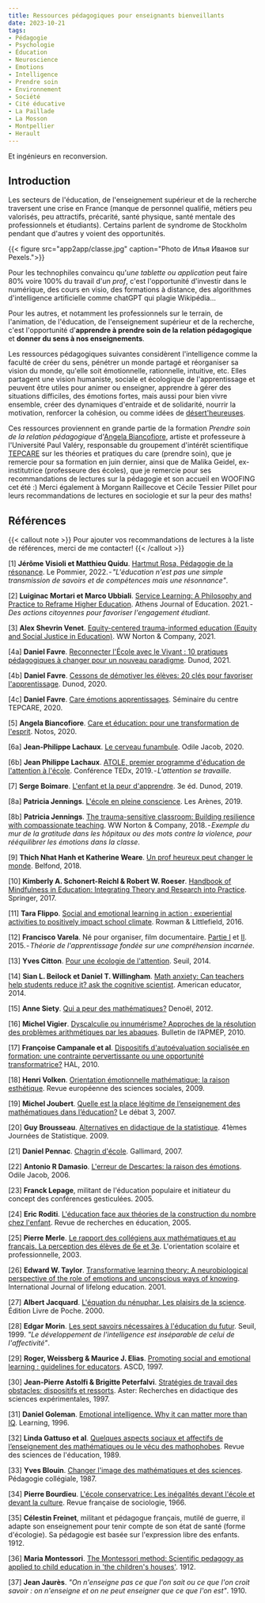 ```yaml
---
title: Ressources pédagogiques pour enseignants bienveillants
date: 2023-10-21
tags:
- Pédagogie
- Psychologie
- Éducation
- Neuroscience
- Emotions
- Intelligence
- Prendre soin
- Environnement
- Société
- Cité éducative
- La Paillade
- La Mosson
- Montpellier
- Herault
---
```


Et ingénieurs en reconversion.

<!--more-->

## Introduction

Les secteurs de l'éducation, de l'enseignement supérieur et de la recherche traversent une crise en France (manque de personnel qualifié, métiers peu valorisés, peu attractifs, précarité, santé physique, santé mentale des professionnels et étudiants). Certains parlent de syndrome de Stockholm pendant que d'autres y voient des opportunités.

{{< figure src="app2app/classe.jpg" caption="Photo de Илья Иванов sur Pexels.">}}

Pour les technophiles convaincu qu'<i>une tablette ou application</i> peut faire 80% voire 100% du travail d'<i>un prof</i>, c'est l'opportunité d'investir dans le numérique, des cours en visio, des formations à distance, des algorithmes d'intelligence artificielle comme chatGPT qui plagie Wikipédia...

Pour les autres, et notamment les professionnels sur le terrain, de l'animation, de l'éducation, de l'enseignement supérieur et de la recherche, c'est l'opportunité d'<b>apprendre à prendre soin de la relation pédagogique</b> et <b>donner du sens à nos enseignements</b>.

Les ressources pédagogiques suivantes considèrent l'intelligence comme la faculté de créer du sens, pénétrer un monde partagé et réorganiser sa vision du monde, qu'elle soit émotionnelle, rationnelle, intuitive, etc. Elles partagent une vision humaniste, sociale et écologique de l'apprentissage et peuvent être utiles pour animer ou enseigner, apprendre à gérer des situations difficiles, des émotions fortes, mais aussi pour bien vivre ensemble, créer des dynamiques d'entraide et de solidarité, nourrir la motivation, renforcer la cohésion, ou comme idées de [désert'heureuses](https://desertheureuses.noblogs.org/).

Ces ressources proviennent en grande partie de la formation <i>Prendre soin de la relation pédagogique</i> d'[Angela Biancofiore](https://www.angela-biancofiore.net/), artiste et professeure à l'Université Paul Valéry, responsable du groupement d'intérêt scientifique [TEPCARE](https://tepcare.hypotheses.org/) sur les théories et pratiques du care (prendre soin), que je remercie pour sa formation en juin dernier, ainsi que de Malika Geidel, ex-institutrice (professeure des écoles), que je remercie pour ses recommandations de lectures sur la pédagogie et son accueil en WOOFING cet été :) Merci également à Morgann Raillecove et Cécile Tessier Pillet pour leurs recommandations de lectures en sociologie et sur la peur des maths!

## Références

{{< callout note >}}
Pour ajouter vos recommandations de lectures à la liste de références, merci de me contacter!
{{< /callout >}}

[1] <b>Jérôme Visioli et Matthieu Quidu</b>. [Hartmut Rosa, Pédagogie de la résonance](https://www.cairn.info/revue-staps-2023-0-page-I74.htm). Le Pommier, 2022. - <i>"L'éducation n'est pas une simple transmission de savoirs et de compétences mais une résonnance"</i>.

[2] <b>Luiginac Mortari et Marco Ubbiali</b>. [Service Learning: A Philosophy and Practice to Reframe Higher Education](https://eric.ed.gov/?id=EJ1296984). Athens Journal of Education. 2021. - <i>Des actions citoyennes pour favoriser l'engagement étudiant</i>.

[3] <b>Alex Shevrin Venet</b>. [Equity-centered trauma-informed education (Equity and Social Justice in Education)](https://mitpressbookstore.mit.edu/book/9781032597133). WW Norton & Company, 2021.

[4a] <b>Daniel Favre</b>. [Reconnecter l'École avec le Vivant : 10 pratiques pédagogiques à changer pour un nouveau paradigme](https://www.dunod.com/sciences-humaines-et-sociales/reconnecter-ecole-avec-vivant-10-pratiques-pedagogiques-changer-pour). Dunod, 2021. 

[4b] <b>Daniel Favre</b>. [Cessons de démotiver les élèves: 20 clés pour favoriser l'apprentissage](https://www.dunod.com/sciences-humaines-et-sociales/cessons-demotiver-eleves-20-cles-pour-favoriser-apprentissage). Dunod, 2020.

[4c] <b>Daniel Favre</b>. [Care émotions apprentissages](https://www.youtube.com/watch?v=EzBxNL50JdE&ab_channel=Th%C3%A9oriesetpratiquesduCare). Séminaire du centre TEPCARE, 2020.

[5] <b>Angela Biancofiore</b>. [Care et éducation: pour une transformation de l'esprit](https://notos.numerev.com/articles/revue-5/1495-care-et-education-pour-une-transformation-de-l-esprit). Notos, 2020.

[6a] <b>Jean-Philippe Lachaux</b>. [Le cerveau funambule](https://www.odilejacob.fr/catalogue/sciences/neurosciences/cerveau-funambule_9782738132550.php). Odile Jacob, 2020.

[6b] <b>Jean Philippe Lachaux</b>. [ATOLE, premier programme d'éducation de l'attention à l'école](https://www.youtube.com/watch?v=eXVPITxda8o&ab_channel=TEDxTalks). Conférence TEDx, 2019. - <i>L'attention se travaille</i>.

[7] <b>Serge Boimare</b>. [L'enfant et la peur d'apprendre](https://www.dunod.com/sciences-humaines-et-sociales/enfant-et-peur-d-apprendre-0). 3e éd. Dunod, 2019.

[8a] <b>Patricia Jennings</b>. [L'école en pleine conscience](https://arenes.fr/livre/lecole-en-pleine-conscience/). Les Arènes, 2019.

[8b] <b>Patricia Jennings</b>. [The trauma-sensitive classroom: Building resilience with compassionate teaching](https://eric.ed.gov/?id=EJ1218755). WW Norton & Company, 2018. - <i>Exemple du mur de la gratitude dans les hôpitaux ou des mots contre la violence, pour rééquilibrer les émotions dans la classe</i>.

[9] <b>Thich Nhat Hanh et Katherine Weare</b>. [Un prof heureux peut changer le monde](https://www.babelio.com/livres/Hanh-Un-prof-heureux-peut-changer-le-monde/1043979). Belfond, 2018.

[10] <b>Kimberly A. Schonert-Reichl & Robert W. Roeser</b>. [Handbook of Mindfulness in Education: Integrating Theory and Research into Practice](https://link.springer.com/book/10.1007/978-1-4939-3506-2). Springer, 2017.

[11] <b>Tara Flippo</b>. [Social and emotional learning in action : experiential activities to positively impact school climate](https://searchworks.stanford.edu/view/11632483). Rowman & Littlefield, 2016.

[12] <b>Francisco Varela</b>. Né pour organiser, film documentaire. [Partie I](https://www.youtube.com/watch?v=Ll6yz6sj3go&ab_channel=KevenPoulin) et [II](https://www.youtube.com/watch?v=9qIWCMssyTk&ab_channel=KevenPoulin). 2015. - <i>Théorie de l'apprentissage fondée sur une compréhension incarnée</i>.

[13] <b>Yves Citton</b>. [Pour une écologie de l'attention](https://www.seuil.com/ouvrage/pour-une-ecologie-de-l-attention-yves-citton/9782021181425). Seuil, 2014.

[14] <b>Sian L. Beilock et Daniel T. Willingham</b>. [Math anxiety: Can teachers help students reduce it? ask the cognitive scientist](https://eric.ed.gov/?id=EJ1043398). American educator, 2014.

[15] <b>Anne Siety</b>. [Qui a peur des mathématiques?](https://www.livredepoche.com/livre/qui-peur-des-mathematiques-9782253166955) Denoël, 2012.

[16] <b>Michel Vigier</b>. [Dyscalculie ou innumérisme? Approches de la résolution des problèmes arithmétiques par les abaques](https://www.apmep.fr/IMG/pdf/AAA10040.pdf). Bulletin de l’APMEP, 2010.

[17] <b>Françoise Campanale et al</b>. [Dispositifs d'autoévaluation socialisée en formation: une contrainte pervertissante ou une opportunité transformatrice?](https://hal.science/hal-01172736/) HAL, 2010.

[18] <b>Henri Volken</b>. [Orientation émotionnelle mathématique: la raison esthétique](https://journals.openedition.org/ress/72). Revue européenne des sciences sociales, 2009.

[19] <b>Michel Joubert</b>. [Quelle est la place légitime de l’enseignement des mathématiques dans l’éducation?](https://www.cairn.info/revue-le-debat-2007-3-page-111.htm) Le débat 3, 2007.

[20] <b>Guy Brousseau</b>. [Alternatives en didactique de la statistique](https://inria.hal.science/inria-00386626/). 41èmes Journées de Statistique. 2009.

[21] <b>Daniel Pennac</b>. [Chagrin d'école](https://www.gallimard.fr/Catalogue/GALLIMARD/Folio/Folio/Chagrin-d-ecole). Gallimard, 2007.

[22] <b>Antonio R Damasio</b>. [L'erreur de Descartes: la raison des émotions](https://www.odilejacob.fr/catalogue/sciences/neurosciences/erreur-de-descartes_9782738124579.php). Odile Jacob, 2006.

[23] <b>Franck Lepage</b>, militant de l'éducation populaire et initiateur du concept des conférences gesticulées. 2005.

[24] <b>Eric Roditi</b>. [L'éducation face aux théories de la construction du nombre chez l'enfant](https://shs.hal.science/halshs-00349763/). Revue de recherches en éducation, 2005.

[25] <b>Pierre Merle</b>. [Le rapport des collégiens aux mathématiques et au français. La perception des élèves de 6e et 3e](https://journals.openedition.org/osp/2632). L'orientation scolaire et professionnelle, 2003.

[26] <b>Edward W. Taylor</b>. [Transformative learning theory: A neurobiological perspective of the role of emotions and unconscious ways of knowing](https://www.tandfonline.com/doi/abs/10.1080/02601370110036064). International Journal of lifelong education. 2001.

[27] <b>Albert Jacquard</b>. [L'équation du nénuphar. Les plaisirs de la science](https://www.livredepoche.com/livre/lequation-du-nenuphar-9782253148111). Édition Livre de Poche. 2000.

[28] <b>Edgar Morin</b>. [Les sept savoirs nécessaires à l'éducation du futur](https://unesdoc.unesco.org/ark:/48223/pf0000117740_fre). Seuil, 1999. <i>"Le développement de l'intelligence est inséparable de celui de l'affectivité"</i>.

[29] <b>Roger, Weissberg & Maurice J. Elias</b>. [Promoting social and emotional learning : guidelines for educators](https://eric.ed.gov/?id=ED414020). ASCD, 1997.

[30] <b>Jean-Pierre Astolfi & Brigitte Peterfalvi</b>. [Stratégies de travail des obstacles: dispositifs et ressorts](https://www.persee.fr/doc/aster_0297-9373_1997_num_25_1_1110). Aster: Recherches en didactique des sciences expérimentales, 1997.

[31] <b>Daniel Goleman</b>. [Emotional intelligence. Why it can matter more than IQ](https://www.goodreads.com/book/show/26329.Emotional_Intelligence). Learning, 1996.

[32] <b>Linda Gattuso et al</b>. [Quelques aspects sociaux et affectifs de l’enseignement des mathématiques ou le vécu des mathophobes](https://www.erudit.org/en/journals/rse/1989-v15-n2-rse3552/900627ar/abstract/). Revue des sciences de l'éducation, 1989.

[33] <b>Yves Blouin</b>. [Changer l'image des mathématiques et des sciences](https://eduq.info/xmlui/bitstream/handle/11515/21406/blouin_yves_00.pdf?sequence=1). Pédagogie collégiale, 1987.

[34] <b>Pierre Bourdieu</b>. [L'école conservatrice: Les inégalités devant l'école et devant la culture](https://www.jstor.org/stable/3319132). Revue française de sociologie, 1966.

[35] <b>Célestin Freinet</b>, militant et pédagogue français, mutilé de guerre, il adapte son enseignement pour tenir compte de son état de santé (forme d'écologie). Sa pédagogie est basée sur 
l'expression libre des enfants. 1912.

[36] <b>Maria Montessori</b>. [The Montessori method: Scientific pedagogy as applied to child education in 'the children's houses'](https://openlibrary.org/books/OL6542070M/The_Montessori_method). 1912.

[37] <b>Jean Jaurès</b>. <i>"On n'enseigne pas ce que l'on sait ou ce que l'on croit savoir : on n'enseigne et on ne peut enseigner que ce que l'on est"</i>. 1910.